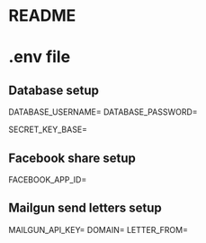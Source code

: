 # README

# .env file

## Database setup
DATABASE_USERNAME=
DATABASE_PASSWORD=

SECRET_KEY_BASE=

## Facebook share setup
FACEBOOK_APP_ID=

## Mailgun send letters setup
MAILGUN_API_KEY=
DOMAIN=
LETTER_FROM=
